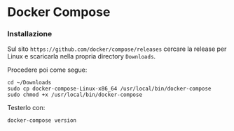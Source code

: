 # Docker Compose

### Installazione

Sul sito `https://github.com/docker/compose/releases` cercare la release per Linux e scaricarla nella propria directory `Downloads`.

Procedere poi come segue:
```
cd ~/Downloads
sudo cp docker-compose-Linux-x86_64 /usr/local/bin/docker-compose
sudo chmod +x /usr/local/bin/docker-compose
```

Testerlo con:
```
docker-compose version
```
